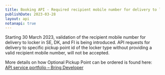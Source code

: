 ```yaml
---
title: Booking API - Required recipient mobile number for delivery to locker
publishDate: 2023-03-28
layout: api
notanapi: true
---
```


Starting 30 March 2023, validation of the recipient mobile number for delivery to locker in SE, DK, and FI is being introduced. API requests for delivery to specific pickup point id of the locker type without providing a valid recipient mobile number, will not be accepted.

More details on how Optional Pickup Point can be ordered is found here: [API service portfolio – Bring Developer](https://developer.bring.com/api/services/#optional-pickup-point-nordics)
